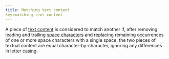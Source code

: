 ```yaml
---
title: Matching text content
key:matching-text-content
---
```


A piece of [text content](#text-content) is considered to match another if, after removing leading and trailing [space characters](https://www.w3.org/TR/html/infrastructure.html#space-characters) and replacing remaining occurrences of one or more space characters with a single space, the two pieces of textual content are equal character-by-character, ignoring any differences in letter casing.
